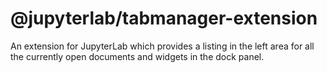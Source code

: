 # @jupyterlab/tabmanager-extension

An extension for JupyterLab which provides a listing in the left area for all the currently open documents and widgets in the dock panel.
